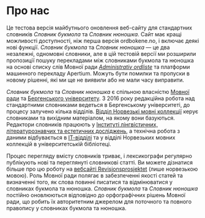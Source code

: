 # Про нас
Це тестова версія майбутнього оновлення веб-сайту для стандартних словників _Словник букмола_ та _Словник нюношка_. Сайт має кращі можливості доступності, ніж перша версія ordbokene.no, і включає деякі нові функції. _Словник букмола_ та _Словник нюношка_ — це два незалежні, одномовні словники, але в цій тестовій версії ми розширили пропозиції пошуку перекладами між словниками букмола та нюношка на основі списку слів Мовної ради [_Administrativ ordliste_](https://xn--sprkrdet-c0ac.no/sprakhjelp/Skriverad/Nynorskhjelp/administrativ-ordliste/) та платформи машинного перекладу Apertium. Можуть бути помилки та пропуски в новому рішенні, які ми ще не виявили або не мали часу виправити.

_Словник букмола_ та _Словник нюношка_ є спільною власністю [Мовної ради](https://www.sprakradet.no/) та [Бергенського університету](https://www.uib.no/en). З 2016 року редакційна робота над стандартними словниками ведеться в Бергенському університеті, до процесу залучено кілька відділів. [Відділ Норвезькі мовні коллекції](https://www.uib.no/en/ub/spesial/161345/about-norwegian-language-collections) керує словниками та вихідним матеріалом, на якому вони базуються. Редактори словників працюють у [Інституті лінгвістичних, літературознавчих та естетичних досліджень](https://www.uib.no/en/lle), а технічна робота з даними відбувається в [ІТ-відділі](https://www.uib.no/en/it) та у відділі Норвезьких мовних коллекцій в університетській бібліотеці.

Процес перегляду вмісту словників триває, і лексикографи регулярно публікують нові та переглянуті словникові статті. Ви можете дізнатися більше про цю роботу на [вебсайті Revisjonsprosjektet](https://www.uib.no/lle/revisjonsprosjektet) (лише норвезькою мовою). Роль Мовної ради полягає в забезпеченні якості статей та визначенні того, як слова повинні писатися та відмінюватися у словниках букмола та нюношка. _Словник букмола_ та _Словник нюношка_ постійно оновлюються відповідно до орфографічних рішень Мовної ради, що робить їх авторитетним джерелом для поточного та повного правопису у словниках букмола та нюношка.